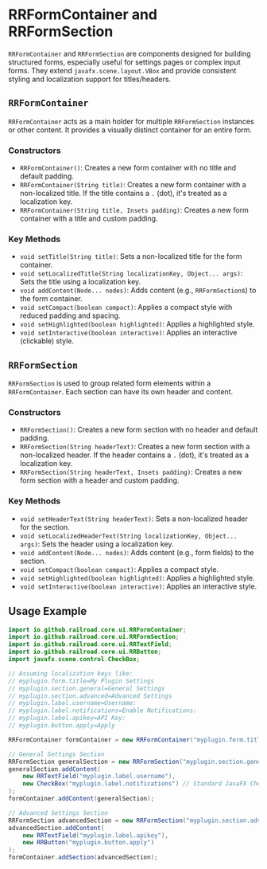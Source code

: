 # RRFormContainer and RRFormSection

`RRFormContainer` and `RRFormSection` are components designed for building structured forms, especially useful for settings pages or complex input forms. They extend `javafx.scene.layout.VBox` and provide consistent styling and localization support for titles/headers.

## `RRFormContainer`

`RRFormContainer` acts as a main holder for multiple `RRFormSection` instances or other content. It provides a visually distinct container for an entire form.

### Constructors

- `RRFormContainer()`: Creates a new form container with no title and default padding.
- `RRFormContainer(String title)`: Creates a new form container with a non-localized title. If the title contains a `.` (dot), it's treated as a localization key.
- `RRFormContainer(String title, Insets padding)`: Creates a new form container with a title and custom padding.

### Key Methods

- `void setTitle(String title)`: Sets a non-localized title for the form container.
- `void setLocalizedTitle(String localizationKey, Object... args)`: Sets the title using a localization key.
- `void addContent(Node... nodes)`: Adds content (e.g., `RRFormSection`s) to the form container.
- `void setCompact(boolean compact)`: Applies a compact style with reduced padding and spacing.
- `void setHighlighted(boolean highlighted)`: Applies a highlighted style.
- `void setInteractive(boolean interactive)`: Applies an interactive (clickable) style.

## `RRFormSection`

`RRFormSection` is used to group related form elements within a `RRFormContainer`. Each section can have its own header and content.

### Constructors

- `RRFormSection()`: Creates a new form section with no header and default padding.
- `RRFormSection(String headerText)`: Creates a new form section with a non-localized header. If the header contains a `.` (dot), it's treated as a localization key.
- `RRFormSection(String headerText, Insets padding)`: Creates a new form section with a header and custom padding.

### Key Methods

- `void setHeaderText(String headerText)`: Sets a non-localized header for the section.
- `void setLocalizedHeaderText(String localizationKey, Object... args)`: Sets the header using a localization key.
- `void addContent(Node... nodes)`: Adds content (e.g., form fields) to the section.
- `void setCompact(boolean compact)`: Applies a compact style.
- `void setHighlighted(boolean highlighted)`: Applies a highlighted style.
- `void setInteractive(boolean interactive)`: Applies an interactive style.

## Usage Example

```java
import io.github.railroad.core.ui.RRFormContainer;
import io.github.railroad.core.ui.RRFormSection;
import io.github.railroad.core.ui.RRTextField;
import io.github.railroad.core.ui.RRButton;
import javafx.scene.control.CheckBox;

// Assuming localization keys like:
// myplugin.form.title=My Plugin Settings
// myplugin.section.general=General Settings
// myplugin.section.advanced=Advanced Settings
// myplugin.label.username=Username:
// myplugin.label.notifications=Enable Notifications:
// myplugin.label.apikey=API Key:
// myplugin.button.apply=Apply

RRFormContainer formContainer = new RRFormContainer("myplugin.form.title");

// General Settings Section
RRFormSection generalSection = new RRFormSection("myplugin.section.general");
generalSection.addContent(
    new RRTextField("myplugin.label.username"),
    new CheckBox("myplugin.label.notifications") // Standard JavaFX CheckBox
);
formContainer.addContent(generalSection);

// Advanced Settings Section
RRFormSection advancedSection = new RRFormSection("myplugin.section.advanced");
advancedSection.addContent(
    new RRTextField("myplugin.label.apikey"),
    new RRButton("myplugin.button.apply")
);
formContainer.addSection(advancedSection);
```